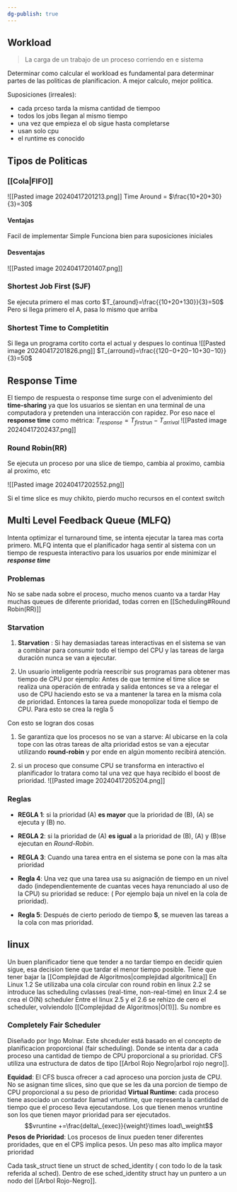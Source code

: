 ```yaml
---
dg-publish: true
---
```

## Workload
> La carga de un trabajo de un proceso corriendo en e sistema

Determinar como calcular el workload es fundamental para determinar partes de las politicas de planificacion. A mejor calculo, mejor politica.

Suposiciones (irreales):
- cada prceso tarda la misma cantidad de tiempoo
- todos los jobs llegan al mismo tiempo
- una vez que empieza el ob sigue hasta completarse
- usan solo cpu
- el runtime es conocido


## Tipos de Politicas

### [[Cola|FIFO]]
![[Pasted image 20240417201213.png]]
Time Around  = $\frac{10+20+30}{3}=30$
#### Ventajas
Facil de implementar
Simple 
Funciona bien para suposiciones iniciales

#### Desventajas
![[Pasted image 20240417201407.png]]

### Shortest Job First (SJF)
Se ejecuta primero el mas corto
$T_{around}=\frac{{10+20+130}}{3}=50$
Pero si llega primero el A, pasa lo mismo que arriba

### Shortest Time to Completitin
Si llega un programa cortito corta el actual y despues lo continua
![[Pasted image 20240417201826.png]]
$T_{arround}=\frac{{120−0+20−10+30−10}}{3}=50$

## Response Time 
El tiempo de respuesta o response time surge con el advenimiento del **time-sharing** ya que los usuarios se sientan en una terminal de una computadora y pretenden una interacción con rapidez. Por eso nace el **response time** como métrica:
$T_{response}= T_{firstrun} - T_{arrival}$
![[Pasted image 20240417202437.png]]

### Round Robin(RR)
Se ejecuta un proceso por una slice de tiempo, cambia al proximo, cambia al proximo, etc

![[Pasted image 20240417202552.png]]

Si el time slice es muy chikito, pierdo mucho recursos en el context switch


## Multi Level Feedback Queue (MLFQ)
Intenta optimizar el turnaround time, se intenta ejecutar la tarea mas corta primero. MLFQ intenta que el planificador haga sentir al sistema con un tiempo de respuesta interactivo para los usuarios por ende minimizar el ***response time***

### Problemas
No se sabe nada sobre el proceso, mucho menos cuanto va a tardar
Hay muchas queues de diferente prioridad, todas corren en [[Scheduling#Round Robin(RR)]]

### Starvation
1.  **Starvation** : Si hay demasiadas tareas interactivas en el sistema se van a combinar para consumir todo el tiempo del CPU y las tareas de larga duración nunca se van a ejecutar.
    
2.  Un usuario inteligente podría reescribir sus programas para obtener mas tiempo de CPU por ejemplo: Antes de que termine el time slice se realiza una operación de entrada y salida entonces se va a relegar el uso de CPU haciendo esto se va a mantener la tarea en la misma cola de prioridad. Entonces la tarea puede monopolizar toda el tiempo de CPU.
Para esto se crea la regla 5

Con esto se logran dos cosas
1.  Se garantiza que los procesos no se van a starve: Al ubicarse en la cola tope con las otras tareas de alta prioridad estos se van a ejecutar utilizando **round-robin** y por ende en algún momento recibirá atención.
    
2.  si un proceso que consume CPU se transforma en interactivo el planificador lo tratara como tal una vez que haya recibido el boost de prioridad.
![[Pasted image 20240417205204.png]]
### Reglas
-   **REGLA 1**: si la prioridad (A) **es mayor** que la prioridad de (B), (A) se ejecuta y (B) no.
    
-   **REGLA 2**: si la prioridad de (A) **es igual** a la prioridad de (B), (A) y (B)se ejecutan en _Round-Robin_.
    
-   **REGLA 3**: Cuando una tarea entra en el sistema se pone con la mas alta prioridad
    
-   **Regla 4**: Una vez que una tarea usa su asignación de tiempo en un nivel dado (independientemente de cuantas veces haya renunciado al uso de la CPU) su prioridad se reduce: ( Por ejemplo baja un nivel en la cola de prioridad).
    
-   **Regla 5**: Después de cierto periodo de tiempo **S**, se mueven las tareas a la cola con mas prioridad.


## linux
Un buen planificador tiene que tender a no tardar tiempo en decidir quien sigue, esa decision tiene que tardar el menor tiempo posible. Tiene que tener bajar la [[Complejidad de Algoritmos|complejidad algoritmica]] 
En Linux 1.2 Se utilizaba una cola circular con round robin
en linux 2.2 se introduce las scheduling cvlasses (real-time, non-real-time)
en linux 2.4 se crea el O(N) scheduler
Entre el linux 2.5 y el 2.6 se rehizo de cero el scheduler, volviendolo [[Complejidad de Algoritmos|O(1)]]. Su nombre es 
### Completely Fair Scheduler
Diseñado por Ingo Molnar. Este shceduler está basado en el concepto de planificacion proporcional (fair scheduling). Donde se intenta dar a cada proceso una cantidad de tiempo de CPU proporcional a su prioridad. CFS utiliza una estructura de datos de tipo [[Arbol Rojo Negro|arbol rojo negro]]. 

**Equidad**: El CFS busca ofrecer a cad aproceso una porcion justa de CPU. No se asignan time slices, sino que que se les da una porcion de tiempo de CPU proporcional a su peso de prioridad
**Virtual Runtime:** cada proceso tiene asociado un contador llamad vrtuntime, que representa la cantidad de tiempo que el proceso lleva ejecutandose. Los que tienen menos vruntine son los que tienen mayor prioridad para ser ejecutados. 
$$vruntine +=\frac{delta\_{exec}}{weight}\times load\_weight$$
**Pesos de Prioridad**: Los procesos de linux pueden tener diferentes proridades, que en el CPS implica pesos. Un peso mas alto implica mayor prioridad


Cada task_struct tiene un struct de sched_identity ( con todo lo de la task referida al sched).
Dentro de ese sched_identity struct hay un puntero a un nodo del [[Arbol Rojo-Negro]].

